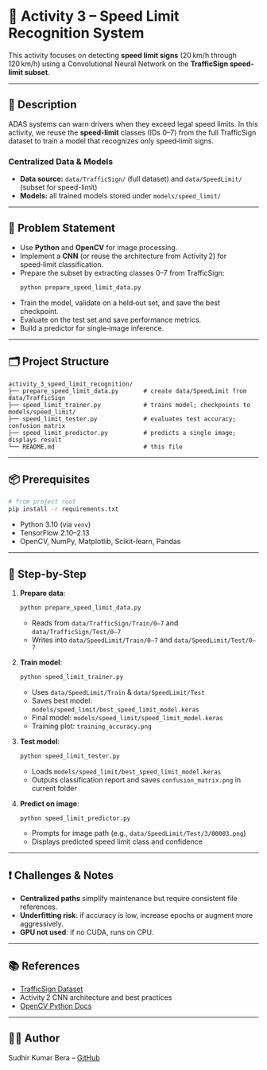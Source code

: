# 🚦 Activity 3 – Speed Limit Recognition System

This activity focuses on detecting **speed limit signs** (20 km/h through 120 km/h) using a Convolutional Neural Network on the **TrafficSign speed-limit subset**.

---

## 📌 Description

ADAS systems can warn drivers when they exceed legal speed limits. In this activity, we reuse the **speed-limit** classes (IDs 0–7) from the full TrafficSign dataset to train a model that recognizes only speed‑limit signs.

### Centralized Data & Models
- **Data source:** `data/TrafficSign/` (full dataset) and `data/SpeedLimit/` (subset for speed-limit)  
- **Models:** all trained models stored under `models/speed_limit/`

---

## 🎯 Problem Statement

- Use **Python** and **OpenCV** for image processing.  
- Implement a **CNN** (or reuse the architecture from Activity 2) for speed‑limit classification.  
- Prepare the subset by extracting classes 0–7 from TrafficSign:  
  ```bash
  python prepare_speed_limit_data.py
  ```
- Train the model, validate on a held‑out set, and save the best checkpoint.  
- Evaluate on the test set and save performance metrics.  
- Build a predictor for single‑image inference.

---

## 🗂️ Project Structure

```
activity_3_speed_limit_recognition/
├── prepare_speed_limit_data.py       # create data/SpeedLimit from data/TrafficSign
├── speed_limit_trainer.py            # trains model; checkpoints to models/speed_limit/
├── speed_limit_tester.py             # evaluates test accuracy; confusion matrix
├── speed_limit_predictor.py          # predicts a single image; displays result
└── README.md                         # this file
```

---

## 📦 Prerequisites

```bash
# from project root
pip install -r requirements.txt
```

- Python 3.10 (via `venv`)  
- TensorFlow 2.10–2.13  
- OpenCV, NumPy, Matplotlib, Scikit-learn, Pandas  

---

## 🚀 Step-by-Step

1. **Prepare data**:
   ```bash
   python prepare_speed_limit_data.py
   ```
   - Reads from `data/TrafficSign/Train/0–7` and `data/TrafficSign/Test/0–7`  
   - Writes into `data/SpeedLimit/Train/0–7` and `data/SpeedLimit/Test/0–7`

2. **Train model**:
   ```bash
   python speed_limit_trainer.py
   ```
   - Uses `data/SpeedLimit/Train` & `data/SpeedLimit/Test`  
   - Saves best model: `models/speed_limit/best_speed_limit_model.keras`  
   - Final model: `models/speed_limit/speed_limit_model.keras`  
   - Training plot: `training_accuracy.png`

3. **Test model**:
   ```bash
   python speed_limit_tester.py
   ```
   - Loads `models/speed_limit/best_speed_limit_model.keras`  
   - Outputs classification report and saves `confusion_matrix.png` in current folder

4. **Predict on image**:
   ```bash
   python speed_limit_predictor.py
   ```
   - Prompts for image path (e.g., `data/SpeedLimit/Test/3/00003.png`)  
   - Displays predicted speed limit class and confidence

---

## ❗ Challenges & Notes

- **Centralized paths** simplify maintenance but require consistent file references.  
- **Underfitting risk**: if accuracy is low, increase epochs or augment more aggressively.  
- **GPU not used**: if no CUDA, runs on CPU.  

---

## 📚 References

- [TrafficSign Dataset](https://www.kaggle.com/datasets/meowmeowmeowmeowmeow/TrafficSign-german-traffic-sign)  
- Activity 2 CNN architecture and best practices  
- [OpenCV Python Docs](https://docs.opencv.org/)

---

## 👨‍💻 Author
Sudhir Kumar Bera – [GitHub](https://github.com/sberaconnects)

